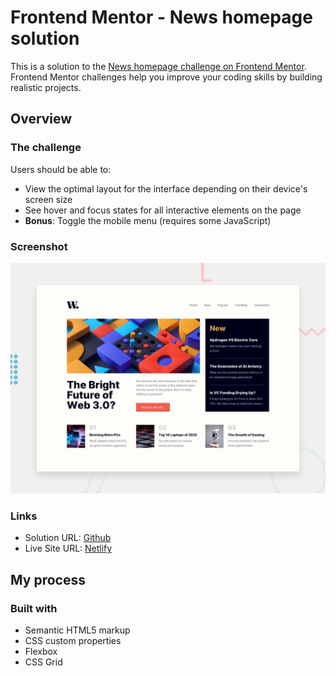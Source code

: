 # Frontend Mentor - News homepage solution

This is a solution to the [News homepage challenge on Frontend Mentor](https://www.frontendmentor.io/challenges/news-homepage-H6SWTa1MFl). Frontend Mentor challenges help you improve your coding skills by building realistic projects.

## Overview

### The challenge

Users should be able to:

-   View the optimal layout for the interface depending on their device's screen size
-   See hover and focus states for all interactive elements on the page
-   **Bonus**: Toggle the mobile menu (requires some JavaScript)

### Screenshot

![](./design/desktop-preview.jpg)

### Links

-   Solution URL: [Github](https://github.com/shibincreji/News-Homepage)
-   Live Site URL: [Netlify](https://adremelech-news-home.netlify.app)

## My process

### Built with

-   Semantic HTML5 markup
-   CSS custom properties
-   Flexbox
-   CSS Grid
